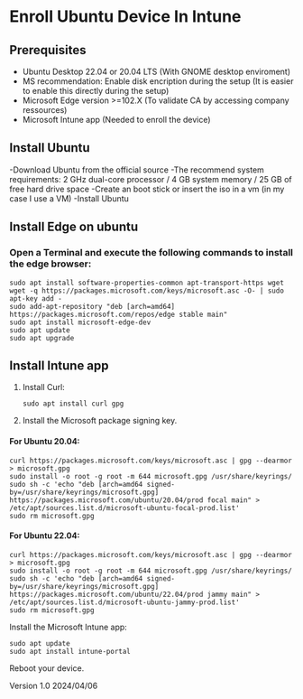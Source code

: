 # Enroll Ubuntu Device In Intune

## Prerequisites

- Ubuntu Desktop 22.04 or 20.04 LTS (With GNOME desktop enviroment)
- MS recommendation: Enable disk encription during the setup (It is easier to enable this directly during the setup)
- Microsoft Edge version >=102.X (To validate CA by accessing company ressources)
- Microsoft Intune app (Needed to enroll the device)

## Install Ubuntu

-Download Ubuntu from the official source
-The recommend system requirements: 2 GHz dual-core processor / 4 GB system memory / 25 GB of free hard drive space
-Create an boot stick or insert the iso in a vm (in my case I use a VM)
-Install Ubuntu

## Install Edge on ubuntu
### Open a Terminal and execute the following commands to install the edge browser:
    sudo apt install software-properties-common apt-transport-https wget
    wget -q https://packages.microsoft.com/keys/microsoft.asc -O- | sudo apt-key add -
    sudo add-apt-repository "deb [arch=amd64] https://packages.microsoft.com/repos/edge stable main"
    sudo apt install microsoft-edge-dev
    sudo apt update
    sudo apt upgrade


## Install Intune app

1. Install Curl:

       sudo apt install curl gpg


2. Install the Microsoft package signing key.

#### For Ubuntu 20.04:

    curl https://packages.microsoft.com/keys/microsoft.asc | gpg --dearmor > microsoft.gpg
    sudo install -o root -g root -m 644 microsoft.gpg /usr/share/keyrings/
    sudo sh -c 'echo "deb [arch=amd64 signed-by=/usr/share/keyrings/microsoft.gpg] https://packages.microsoft.com/ubuntu/20.04/prod focal main" > /etc/apt/sources.list.d/microsoft-ubuntu-focal-prod.list'
    sudo rm microsoft.gpg


#### For Ubuntu 22.04:

    curl https://packages.microsoft.com/keys/microsoft.asc | gpg --dearmor > microsoft.gpg
    sudo install -o root -g root -m 644 microsoft.gpg /usr/share/keyrings/ 
    sudo sh -c 'echo "deb [arch=amd64 signed-by=/usr/share/keyrings/microsoft.gpg] https://packages.microsoft.com/ubuntu/22.04/prod jammy main" > /etc/apt/sources.list.d/microsoft-ubuntu-jammy-prod.list' 
    sudo rm microsoft.gpg


Install the Microsoft Intune app:

    sudo apt update
    sudo apt install intune-portal
Reboot your device.




Version 1.0 2024/04/06
